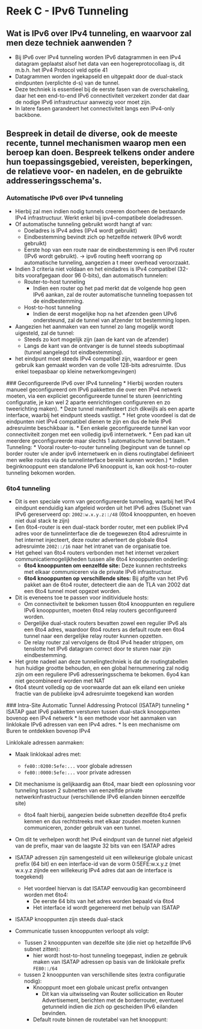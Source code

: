 # Reek C - IPv6 Tunneling
## Wat is IPv6 over IPv4 tunneling, en waarvoor zal men deze techniek aanwenden ?
* Bij IPv6 over IPv4 tunneling worden IPv6 datagrammen in een IPv4 datagram geplaatst alsof het data van een hogereprotocollaag is, dit m.b.h. het IPv4 Protocol veld optie 41
* Datagrammen worden ingekapseld en uitgepakt door de dual-stack eindpunten (verplichte d-s)  van de tunnel.
* Deze techniek is essentieel bij de eerste fasen van de overschakeling, daar het een end-to-end IPv6 connectiviteit verzekert zonder dat daar de nodige IPv6 infrastructuur aanwezig voor moet zijn.
* In latere fasen garandeert het connectiviteit langs een IPv4-only backbone.

## Bespreek in detail de diverse, ook de meeste recente, tunnel mechanismen waarop men een beroep kan doen. Bespreek telkens onder andere hun toepassingsgebied, vereisten, beperkingen, de relatieve voor- en nadelen, en de gebruikte addresseringsschema's.
### Automatische IPv6 over IPv4 tunneling
* Hierbij zal men indien nodig tunnels creeren doorheen de bestaande IPv4 infrastructuur. Werkt enkel bij ipv4-compatibele doeladressen.
* Of automatische tunneling gebruikt wordt hangt af van:
    * Doeladres is IPv4 adres (IPv4 wordt gebruikt)
    * Eindbestemming bevindt zich op hetzelfde netwerk (IPv6 wordt gebruikt)
    * Eerste hop van een route naar de eindbestemming is een IPv6 router (IPv6 wordt gebruikt). -> ipv6 routing heeft voorrang op automatische tunneling, aangezien a t meer overhead veroorzaakt.
* Indien 3 criteria niet voldaan en het eindadres is IPv4 compatibel (32-bits voorafgegaan door 96 0-bits), dan automatisch tunnelen:
    * Router-to-host tunneling
        * Indien een router op het pad merkt dat de volgende hop geen IPv6 aankan, zal de router automatische tunneling toepassen tot de eindbestemming.
    * Host-to-host tunneling
        * Indien de eerst mogelijke hop na het afzenden geen UPv6 ondersteund, zal de tunnel van afzender tot bestemming lopen.
* Aangezien het aanmaken van een tunnel zo lang mogelijk wordt uigesteld, zal de tunnel:
    * Steeds zo kort mogelijk zijn (aan de kant van de afzender)
    * Langs de kant van de ontvanger is de tunnel steeds suboptimaal (tunnel aangelegd tot eindbestemming).
* het eindpunt moet steeds IPv4 compatibel zijn, waardoor er geen gebruik kan gemaakt worden van de volle 128-bits adresruimte. (Dus enkel toepasbaar op kleine netwerkomgevingen)

<p style="page-break-after:always;"></p>
### Geconfigureerde IPv6 over IPv4 tunneling
* Hierbij worden routers manueel geconfigureerd om IPv6 pakketten die over een IPv4 netwerk moeten, via een expliciet geconfigureerde tunnel te sturen (eenrichting configuratie, je kan wel 2 aparte eenrichtingen configureren en zo tweerichting maken).
* Deze tunnel manifesteert zich dikwijls als een aparte interface, waarbij het eindpunt steeds vastligt.
* Het grote voordeel is dat de eindpunten niet IPv4 compatibel dienen te zijn en dus de hele IPv6 adresruimte beschikbaar is.
* Een enkele geconfigureerde tunnel kan voor connectiviteit zorgen met een volledig ipv6 internetwerk.
* Een pad kan uit meerdere geconfigureerde maar slechts 1 automatische tunnel bestaam.
* Tunneling:
    * Vooral router-to-router tunneling (beginpunt van de tunnel op border router v/e ander ipv6 internetwerk en in diens routingtabel definieert men welke routes via de tunnelinterface bereikt kunnen worden.)
    * Indien beginknooppunt een standalone IPv6 knooppunt is, kan ook host-to-router tunneling bekomen worden.

### 6to4 tunneling
* Dit is een speciale vorm van geconfigureerde tunneling, waarbij het IPv4 eindpunt eenduidig kan afgeleid worden uit het IPv6 adres (Subnet van IPv6 gereserveerd op: `2002:w.x.y.z::/48` (6to4 knooppunten, en hoeven niet dual stack te zijn)
* Een 6to4-router is een dual-stack border router, met een publiek IPv4 adres voor de tunnelinterface die de toegewezen 6to4 adresruimte in het internet injecteert, deze router adverteert de globale 6to4 adresruimte `2002::/16` naar het intranet van de organisatie toe.
* Het geheel van 6to4 routers verbonden met het internet verzekert communicatiemogelijkheden tussen alle 6to4 knooppunten onderling:
    * **6to4 knooppunten om eenzelfde site:** Deze kunnen rechtstreeks met elkaar communiceren via de private IPv6 infrastructuur. 
    * **6to4 knooppunten op verschillende sites:** Bij afgifte van het IPv6 pakket aan de 6to4 router, detecteert die aan de TLA van 2002 dat een 6to4 tunnel moet opgezet worden.
* Dit is eveneens toe te passen voor inditividuele hosts:
    * Om connectiviteit te bekomen tussen 6to4 knooppunten en reguliere IPv6 knooppunten, moeten 6to4 relay routers geconfigureerd worden.
    * Dergelijke dual-stack routers bevatten zowel een regulier IPv6 als een 6to4 adres, waardoor 6to4 routers as default route een 6to4 tunnel naar een dergelijke relay router kunnen opzetten.
    * De relay router zal vervolgens de 6to4 IPv4 header strippen, om tenslotte het IPv6 datagram correct door te sturen naar zijn eindbestemming.
* Het grote nadeel aan deze tunnelingtechniek is dat de routingtabellen hun huidige grootte behouden, en een global hernummering zal nodig zijn om een reguliere IPv6 adresseringsschema te bekomen. 6yo4 kan niet gecombineerd worden met NAT
* 6to4 steunt volledig op de voorwaarde dat aan elk eiland een unieke fractie van de publieke ipv4 adresruimte toegekend kan worden

<p style="page-break-after:always;"></p>
### Intra-Site Automatic Tunnel Addressing Protocol (ISATAP) tunneling
* ISATAP gaat IPv6 pakketten versturen tussen dual-stack knooppunten bovenop een IPv4 netwerk
* Is een methode voor het aanmaken van linklokale IPv6 adressen van een IPv4 adres.
* Is een mechanisme om  Buren te ontdekken bovenop IPv4

Linklokale adressen aanmaken:
* Maak linklokaal adres met:
    * `fe80::0200:5efe:...` voor globale adressen
    * `fe80::0000:5efe:...` voor private adressen

* Dit mechanisme is gelijkaardig aan 6to4, maar biedt een oplossning voor tunneling tussen 2 subnetten van eenzelfde private netwerkinfrastructuur (verschillende IPv6 eilanden binnen eenzelfde site)
    * 6to4 faalt hierbij, aangezien beide subnetten dezelfde 6to4 prefix kennen en dus rechtstreeks met elkaar zouden moeten kunnen communiceren, zonder gebruik van een tunnel.
* Om dit te verhelpen wordt het IPv4 eindpunt van de tunnel niet afgeleid van de prefix, maar van de laagste 32 bits van een ISATAP adres
* ISATAP adressen zijn samengesteld uit een willekeurige globale unicast prefix (64 bit) en een interface-id van de vorm 0:5EFE:w.x.y.z (met w.x.y.z zijnde een willekeurig IPv4 adres dat aan de interface is toegekend)
    * Het voordeel hiervan is dat ISATAP eenvoudig kan gecombineerd worden met 6to4:
        * De eerste 64 bits van het adres worden bepaald via 6to4
        * Het interface id wordt gegenereerd met behulp van ISATAP
* ISATAP knooppunten zijn steeds dual-stack
* Communicatie tussen knooppunten verloopt als volgt:
    * Tussen 2 knooppunten van dezelfde site (die niet op hetzelfde IPv6 subnet zitten): 
        * hier wordt host-to-host tunneling toegepast, indien ze gebruik maken van ISATAP adressen op basis van de linklokale prefix `FE80::/64` 
    * tussen 2 knooppunten van verschillende sites (extra configuratie nodig):
        * Knooppunt moet een globale unicast prefix ontvangen
            * Dit kan via uitwisseling van Router sollicication en Router Advertisement, berichten met de borderrouter, eventueel getunneld indien die zich op gescheiden IPv6 eilanden bevinden.
        * Default route binnen de routetabel van het knooppunt: